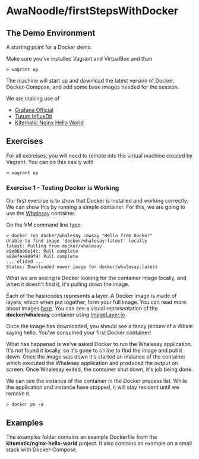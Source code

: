 # AwaNoodle/firstStepsWithDocker

## The Demo Environment

A starting point for a Docker demo. 

Make sure you've installed Vagrant and VirtualBox and then 
    
    > vagrant up

The machine will start up and download the latest version of Docker, Docker-Compose, and add some base images needed for the session.

We are making use of
- [Grafana Official](https://hub.docker.com/r/grafana/grafana/)
- [Tutum InfluxDb](https://hub.docker.com/r/tutum/influxdb/)
- [Kitematic Nginx Hello World](https://hub.docker.com/r/kitematic/hello-world-nginx/)

## Exercises

For all exercises, you will need to remote into the virtual machine created by Vagrant. You can do this easily with 

    > vagrant up

### Exercise 1 - Testing Docker is Working

Our first exercise is to show that Docker is installed and working correctly. We can show this by running a simple container. For this, we are going to use the [Whalesay](https://hub.docker.com/r/docker/whalesay/) container. 

On the VM command line type:

    > docker run docker/whalesay cowsay "Hello from Docker"
    Unable to find image 'docker/whalesay:latest' locally
    latest: Pulling from docker/whalesay
    e9e06b06e14c: Pull complete
    a82efea989f9: Pull complete
    ... elided ...
    Status: Downloaded newer image for docker/whalesay:latest

What we are seeing is Docker looking for the container image locally, and when it doesn't find it, it's pulling down the image. 

Each of the hashcodes represents a layer. A Docker image is made of layers, which when put together, form your full image. You can read more about images [here](http://tuhrig.de/layering-of-docker-images/). You can see a visual representation of the **docker/whalesay** container using [ImageLayer.io](https://imagelayers.io/?images=docker%2Fwhalesay:latest)

Once the image has downloaded, you should see a fancy picture of a Whale saying hello. You've consumed your first Docker container!

What has happened is we've asked Docker to run the Whalesay application. It's not found it locally, so it's gone to online to find the image and pull it down. Once the image was down it's started an instance of the container which executed the Whalesay application and produced the output on screen. Once Whalesay exited, the container shut down, it's job being done. 

We can see the instance of the container in the Docker process list. While the application and instance have stopped, it will stay resident until we remove it.

    > docker ps -a

## Examples

The examples folder contains an example Dockerfile from the **kitematic/nginx-hello-world** project. It also contains an example on a small stack with Docker-Compose.
